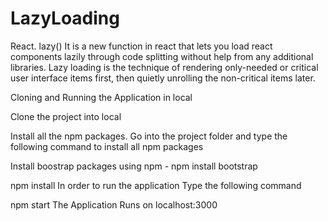 # LazyLoading

React. lazy() It is a new function in react that lets you load react components lazily through code splitting without help from any additional libraries. Lazy loading is the technique of rendering only-needed or critical user interface items first, then quietly unrolling the non-critical items later.

Cloning and Running the Application in local

Clone the project into local

Install all the npm packages. Go into the project folder and type the following command to install all npm packages

Install boostrap packages using npm - npm install bootstrap

npm install In order to run the application Type the following command

npm start The Application Runs on localhost:3000
